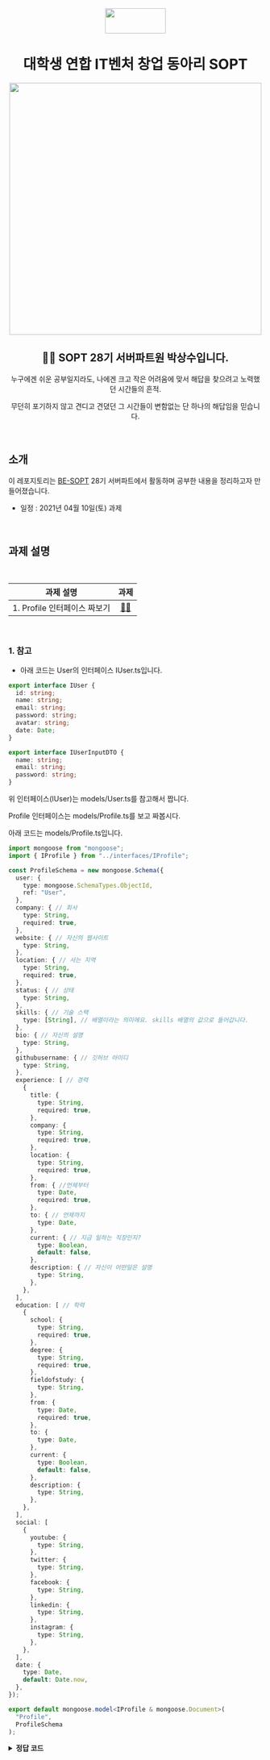 <div align="center">

  <img height="50" width="120" src="https://user-images.githubusercontent.com/59385491/99065767-39ab4500-25eb-11eb-9490-9d2a4202dd96.png">

  # 대학생 연합 IT벤처 창업 동아리 SOPT

  <img height="500" width="500" src="https://user-images.githubusercontent.com/59385491/99067842-bb50a200-25ee-11eb-9252-4a4ae3644e8d.png">

  <h2> 👨‍💻 SOPT 28기 서버파트원 박상수입니다. </h2>

<p>누구에겐 쉬운 공부일지라도, 나에겐 크고 작은 어려움에 맞서 해답을 찾으려고 노력했던 시간들의 흔적.</p>
<p>무던히 포기하지 않고 견디고 견뎠던 그 시간들이 변함없는 단 하나의 해답임을 믿습니다.</p>

</div>

<br>

## 소개

이 레포지토리는 [BE-SOPT](http://sopt.org/wp/?page_id=2519) 28기 서버파트에서 활동하며 공부한 내용을 정리하고자 만들어졌습니다. 

-   일정 : 2021년 04월 10일(토) 과제

<br>

## 과제 설명

<br>


<div align="center">

|               과제 설명             |                과제                 |           
| :-------------------------------: | :-------------------------------: |
| 1. Profile 인터페이스 짜보기  | [☝🏻](https://github.com/BE-SOPT-SERVER-28th/Parksangsu/tree/develop/parksangsu/Seminar2/back/src/interfaces)    | 


</div>

<br>


### 1. 참고

- 아래 코드는 User의 인터페이스 IUser.ts입니다.

```typescript
export interface IUser {
  id: string;
  name: string;
  email: string;
  password: string;
  avatar: string;
  date: Date;
}

export interface IUserInputDTO {
  name: string;
  email: string;
  password: string;
}
```

위 인터페이스(IUser)는 models/User.ts를 참고해서 짭니다.

Profile 인터페이스는 models/Profile.ts를 보고 짜봅시다.

아래 코드는 models/Profile.ts입니다. 

```typescript
import mongoose from "mongoose";
import { IProfile } from "../interfaces/IProfile";

const ProfileSchema = new mongoose.Schema({
  user: {
    type: mongoose.SchemaTypes.ObjectId,
    ref: "User",
  },
  company: { // 회사
    type: String,
    required: true,
  },
  website: { // 자신의 웹사이트
    type: String,
  },
  location: { // 사는 지역
    type: String,
    required: true,
  },
  status: { // 상태
    type: String,
  },
  skills: { // 기술 스택
    type: [String], // 배열이라는 의미에요. skills 배열의 값으로 들어갑니다.
  },
  bio: { // 자신의 설명
    type: String,
  },
  githubusername: { // 깃허브 아이디
    type: String,
  },
  experience: [ // 경력 
    {
      title: {
        type: String,
        required: true,
      },
      company: {
        type: String,
        required: true,
      },
      location: {
        type: String,
        required: true,
      },
      from: { //언제부터
        type: Date,
        required: true,
      }, 
      to: { // 언제까지
        type: Date,
      },
      current: { // 지금 일하는 직장인지?
        type: Boolean,
        default: false,
      },
      description: { // 자신이 어떤일은 설명
        type: String,
      },
    },
  ],
  education: [ // 학력
    {
      school: {
        type: String,
        required: true,
      },
      degree: {
        type: String,
        required: true,
      },
      fieldofstudy: {
        type: String,
      },
      from: {
        type: Date,
        required: true,
      },
      to: {
        type: Date,
      },
      current: {
        type: Boolean,
        default: false,
      },
      description: {
        type: String,
      },
    },
  ],
  social: [
    {
      youtube: {
        type: String,
      },
      twitter: {
        type: String,
      },
      facebook: {
        type: String,
      },
      linkedin: {
        type: String,
      },
      instagram: {
        type: String,
      },
    },
  ],
  date: {
    type: Date,
    default: Date.now,
  },
});

export default mongoose.model<IProfile & mongoose.Document>(
  "Profile",
  ProfileSchema
);
```


<details><summary><b>정답 코드</b></summary>

<p>

## IExperience.ts

```typescript
export interface IExperience {
  title: string;
  company: string;
  location: string;
  from: Date;
  to: Date;
  current: Boolean;
  description: string;
}
```

## IEducation.ts

```typescript
export interface IEducation {
  school: string;
  degree: string;
  fieldofstudy: string;
  from: Date;
  to: Date;
  current: boolean;
  description: string;
}
```

## ISocial.ts

```typescript
export interface ISocial {
  youtube: String;
  twitter: String;
  facebook: String;
  linkedin: String;
  instagram: String;
}
```

## IProfile.ts

```typescript
import mongoose from "mongoose";
import { IExperience } from "./IExperience";
import { IEducation } from "./IEducation";
import { ISocial } from "./ISocial";

export interface IProfile {
  user: mongoose.Types.ObjectId;
  company: string;
  website: string;
  location: string;
  status: string;
  skills: [string];
  bio: string;
  githubusername: string;
  experience: [IExperience];
  education: [IEducation];
  social: [ISocial];
  date: Date;
}

export interface IProfileInputDTO {
  user: string;
  user: mongoose.Types.ObjectId;
  company: string;
  website: string;
  location: string;
  status: string;
  skills: [string];
  bio: string;
  githubusername: string;
  experience: [IExperience];
  education: [IEducation];
  social: [ISocial];
  date: Date;
}
```


</p>
</details>